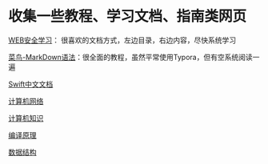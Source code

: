 # 收集一些教程、学习文档、指南类网页  

[WEB安全学习](https://websec.readthedocs.io/zh/latest/index.html)：  很喜欢的文档方式，左边目录，右边内容，尽快系统学习  
  
[菜鸟-MarkDown语法](https://www.runoob.com/markdown/md-link.html)：很全面的教程，虽然平常使用Typora，但有空系统阅读一遍
  
[Swift中文文档](https://github.com/CocoaChina-editors/Welcome-to-Swift)  
  
[计算机网络](https://lfool.gitbook.io/computer-network/di-yi-zhang-wang-luo-ji-chu-zhi-shi)  

[计算机知识](https://lfool.gitbook.io/compiling-principle/)  
  
[编译原理](https://lfool.gitbook.io/compiling-principle/)  
  
[数据结构](https://lfool.gitbook.io/compiling-principle/)  
  
[]()  
    
[]()  
  
[]()  
  
